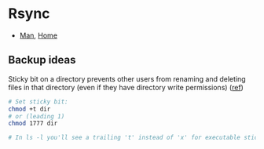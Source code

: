 # Rsync

* [Man](http://linux.die.net/man/1/rsync), [Home](https://rsync.samba.org/)

## Backup ideas

Sticky bit on a directory prevents other users from renaming and deleting files in that directory (even if they have directory write permissions) ([ref](http://www.thegeekstuff.com/2011/02/sticky-bit-on-directory-file/))

```sh
# Set sticky bit:
chmod +t dir
# or (leading 1)
chmod 1777 dir

# In ls -l you'll see a trailing 't' instead of 'x' for executable sticky
```
